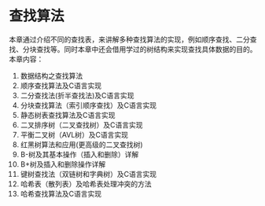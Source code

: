 # 查找算法
 
 本章通过介绍不同的查找表，来讲解多种查找算法的实现，例如顺序查找、二分查找、分块查找等。同时本章中还会借用学过的树结构来实现查找具体数据的目的。
本章内容：

1. 数据结构之查找算法
2. 顺序查找算法及C语言实现
3. 二分查找法(折半查找法)及C语言实现
4. 分块查找算法（索引顺序查找）及C语言实现
5. 静态树表查找算法及C语言实现
6. 二叉排序树（二叉查找树）及C语言实现
7. 平衡二叉树（AVL树）及C语言实现
8. 红黑树算法和应用(更高级的二叉查找树)
9. B-树及其基本操作（插入和删除）详解
10. B+树及插入和删除操作详解
11. 键树查找法（双链树和字典树）及C语言实现
12. 哈希表（散列表）及哈希表处理冲突的方法
13. 哈希查找算法及C语言实现